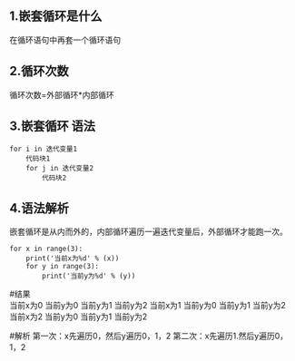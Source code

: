 ## 1.嵌套循环是什么

在循环语句中再套一个循环语句

## 2.循环次数

循环次数=外部循环*内部循环

## 3.嵌套循环 语法

```
for i in 迭代变量1
    代码块1
    for j in 迭代变量2
        代码块2
```

## 4.语法解析

嵌套循环是从内而外的，内部循环遍历一遍迭代变量后，外部循环才能跑一次。

```
for x in range(3):
    print('当前x为%d' % (x))
    for y in range(3):
        print('当前y为%d' % (y))
```

 #结果       
当前x为0
当前y为0
当前y为1
当前y为2
当前x为1
当前y为0
当前y为1
当前y为2
当前x为2
当前y为0
当前y为1
当前y为2

#解析
第一次：x先遍历0，然后y遍历0，1，2
第二次：x先遍历1.然后y遍历0，1，2